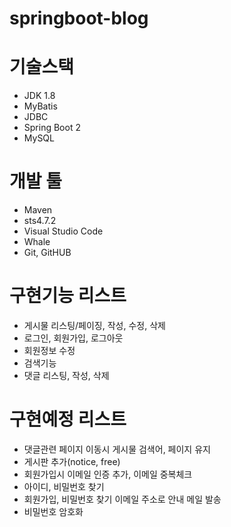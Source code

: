 # springboot-blog

# 기술스택
- JDK 1.8
- MyBatis
- JDBC
- Spring Boot 2
- MySQL

# 개발 툴
- Maven
- sts4.7.2
- Visual Studio Code
- Whale
- Git, GitHUB

# 구현기능 리스트
- 게시물 리스팅/페이징, 작성, 수정, 삭제
- 로그인, 회원가입, 로그아웃
- 회원정보 수정
- 검색기능
- 댓글 리스팅, 작성, 삭제


# 구현예정 리스트
- 댓글관련 페이지 이동시 게시물 검색어, 페이지 유지
- 게시판 추가(notice, free)
- 회원가입시 이메일 인증 추가, 이메일 중복체크
- 아이디, 비밀번호 찾기
- 회원가입, 비밀번호 찾기 이메일 주소로 안내 메일 발송
- 비밀번호 암호화
